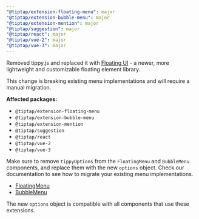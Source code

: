```yaml
---
"@tiptap/extension-floating-menu": major
"@tiptap/extension-bubble-menu": major
"@tiptap/extension-mention": major
"@tiptap/suggestion": major
"@tiptap/react": major
"@tiptap/vue-2": major
"@tiptap/vue-3": major
---
```


Removed tippy.js and replaced it with [Floating UI](https://floating-ui.com/) - a newer, more lightweight and customizable floating element library.

This change is breaking existing menu implementations and will require a manual migration.

**Affected packages:**

- `@tiptap/extension-floating-menu`
- `@tiptap/extension-bubble-menu`
- `@tiptap/extension-mention`
- `@tiptap/suggestion`
- `@tiptap/react`
- `@tiptap/vue-2`
- `@tiptap/vue-3`

Make sure to remove `tippyOptions` from the `FloatingMenu` and `BubbleMenu` components, and replace them with the new `options` object. Check our documentation to see how to migrate your existing menu implementations.

- [FloatingMenu](https://tiptap.dev/docs/editor/extensions/functionality/floatingmenu)
- [BubbleMenu](https://tiptap.dev/docs/editor/extensions/functionality/bubble-menu)

The new `options` object is compatible with all components that use these extensions.
